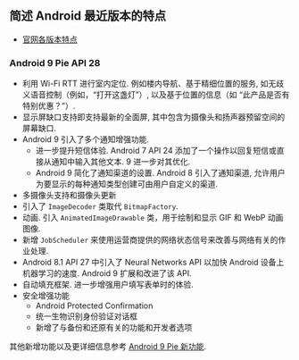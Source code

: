 ## 简述 Android 最近版本的特点

* [官网各版本特点](https://developer.android.google.cn/about/versions)

### Android 9 Pie API 28

* 利用 Wi-Fi RTT 进行室内定位. 例如楼内导航、基于精细位置的服务, 如无歧义语音控制（例如，“打开这盏灯”）, 以及基于位置的信息（如 “此产品是否有特别优惠？”）.
* 显示屏缺口支持即支持最新的全面屏, 其中包含为摄像头和扬声器预留空间的屏幕缺口.
* Android 9 引入了多个通知增强功能.
	* 进一步提升短信体验. Android 7 API 24 添加了一个操作以回复短信或直接从通知中输入其他文本. 9 进一步对其优化.
	* Android 9 简化了通知渠道的设置. Android 8 引入了通知渠道, 允许用户为要显示的每种通知类型创建可由用户自定义的渠道. 
* 多摄像头支持和摄像头更新
* 引入了 `ImageDecoder` 类取代 `BitmapFactory`.
* 动画. 引入 `AnimatedImageDrawable` 类，用于绘制和显示 GIF 和 WebP 动画图像.
* 新增 `JobScheduler` 来使用运营商提供的网络状态信号来改善与网络有关的作业处理.
* Android 8.1 API 27 中引入了 Neural Networks API 以加快 Android 设备上机器学习的速度. Android 9 扩展和改进了该 API.
* 自动填充框架. 进一步增强用户填写表单时的体验.
* 安全增强功能
	* Android Protected Confirmation
	* 统一生物识别身份验证对话框
	* 新增了与备份和还原有关的功能和开发者选项

其他新增功能以及更详细信息参考 [Android 9 Pie 新功能](https://developer.android.google.cn/about/versions/pie/android-9.0).

